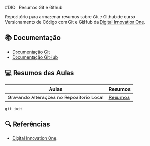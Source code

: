 
#DIO | Resumos Git e Github

Repositório para armazenar resumos sobre Git e Github de curso Versionamento de Código com Git e GitHub da [Digital Innovation One](https://www.dio.me/).

## 📚 Documentação 
- [Documentação Git](https://git-scm.com/doc)
- [Documentação GitHub](https://docs.github.com)

## 💻 Resumos das Aulas
| Aulas | Resumos |
|-------|---------|
| Gravando Alterações no Repositório Local | [Resumos]() |

```
git init
```

## 🔍 Referências
- [Digital Innovation One]().
